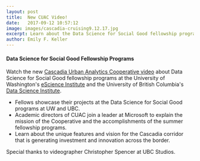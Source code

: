 ```yaml
---
layout: post
title:  New CUAC Video!
date:   2017-09-12 10:57:12
image: images/cascadia-cruising9.12.17.jpg
excerpt: Learn about the Data Science for Social Good fellowship programs integrated into the Cascadia Urban Analytics Cooperative in a new video.
author: Emily F. Keller
---
```


#### Data Science for Social Good Fellowship Programs

Watch the new [Cascadia Urban Analytics Cooperative video](https://youtu.be/RWGm4q0bq6I) about Data Science for Social Good fellowship programs at the University of Washington's [eScience Institute](http://escience.washington.edu/) and the University of British Columbia's [Data Science Institute](https://dsi.ubc.ca/).

* Fellows showcase their projects at the Data Science for Social Good programs at UW and UBC.
* Academic directors of CUAC join a leader at Microsoft to explain the mission of the Cooperative and the accomplishments of the summer fellowship programs.
* Learn about the unique features and vision for the Cascadia corridor that is generating investment and innovation across the border.

Special thanks to videographer Christopher Spencer at UBC Studios.
